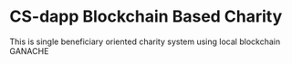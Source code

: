 # CS-dapp Blockchain Based Charity
This  is single  beneficiary oriented charity system using local blockchain GANACHE

